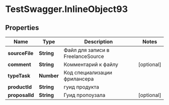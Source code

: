 # TestSwagger.InlineObject93

## Properties

Name | Type | Description | Notes
------------ | ------------- | ------------- | -------------
**sourceFile** | **String** | Файл для записи в FreelanceSource | 
**comment** | **String** | Комментарий к файлу | [optional] 
**typeTask** | **Number** | Код специализации фрилансера | 
**productId** | **String** | гуид продукта | 
**proposalId** | **String** | Гуид пропоузала | [optional] 


